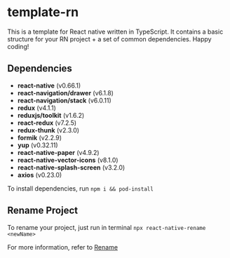 # template-rn
This is a template for React native written in TypeScript. It contains a basic structure for your RN project + a set of common dependencies. Happy coding!

## Dependencies
* **react-native** (v0.66.1)
* **react-navigation/drawer** (v6.1.8)
* **react-navigation/stack** (v6.0.11)
* **redux** (v4.1.1)
* **reduxjs/toolkit** (v1.6.2)
* **react-redux** (v7.2.5)
* **redux-thunk** (v2.3.0)
* **formik** (v2.2.9)
* **yup** (v0.32.11)
* **react-native-paper** (v4.9.2)
* **react-native-vector-icons** (v8.1.0)
* **react-native-splash-screen** (v3.2.0)
* **axios** (v0.23.0)

To install dependencies, run `npm i && pod-install`

## Rename Project
To rename your project, just run in terminal `npx react-native-rename <newName>`

For more information, refer to <a href =https://www.npmjs.com/package/react-native-rename>Rename</a>